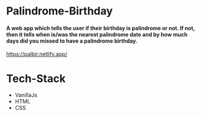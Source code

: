 # Palindrome-Birthday

#### A web app which tells the user if their birthday is palindrome or not. If not, then it tells when is/was the nearest palindrome date and by how much days did you missed to have a palindrome birthday.
https://palbir.netlify.app/

# Tech-Stack

- VanillaJs
- HTML
- CSS
